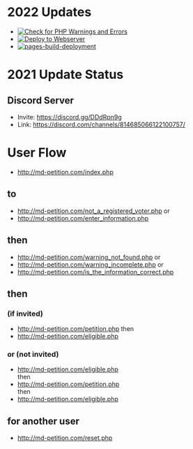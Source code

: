 # 2022 Updates
* [![Check for PHP Warnings and Errors](https://github.com/insidenothing/MarylandElectronicPetitionSignature/actions/workflows/lint.yml/badge.svg)](https://github.com/insidenothing/MarylandElectronicPetitionSignature/actions/workflows/lint.yml)
* [![Deploy to Webserver](https://github.com/ElectronicPetitions/Maryland/actions/workflows/main.yml/badge.svg)](https://github.com/ElectronicPetitions/Maryland/actions/workflows/main.yml)
* [![pages-build-deployment](https://github.com/ElectronicPetitions/Maryland/actions/workflows/pages/pages-build-deployment/badge.svg)](https://github.com/ElectronicPetitions/Maryland/actions/workflows/pages/pages-build-deployment)
# 2021 Update Status

## Discord Server
* Invite: https://discord.gg/DDdRpn9g
* Link: https://discord.com/channels/814685066122100757/

# User Flow 
* http://md-petition.com/index.php 
## to 
* http://md-petition.com/not_a_registered_voter.php
or 
* http://md-petition.com/enter_information.php
## then 
* http://md-petition.com/warning_not_found.php
or
* http://md-petition.com/warning_incomplete.php
or
* http://md-petition.com/is_the_information_correct.php
## then
### (if invited) 
* http://md-petition.com/petition.php 
then 
* http://md-petition.com/eligible.php 
### or  (not invited) 
* http://md-petition.com/eligible.php  
then 
* http://md-petition.com/petition.php  
then
* http://md-petition.com/eligible.php  
## for another user
* http://md-petition.com/reset.php
